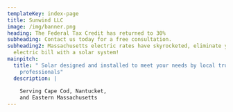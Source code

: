 ```yaml
---
templateKey: index-page
title: Sunwind LLC
image: /img/banner.png
heading: The Federal Tax Credit has returned to 30%
subheading: Contact us today for a free consultation.
subheading2: Massachusetts electric rates have skyrocketed, eliminate your
  electric bill with a solar system!
mainpitch:
  title: " Solar designed and installed to meet your needs by local trusted
    professionals"
  description: |
    
    Serving Cape Cod, Nantucket,
    and Eastern Massachusetts
---
```

